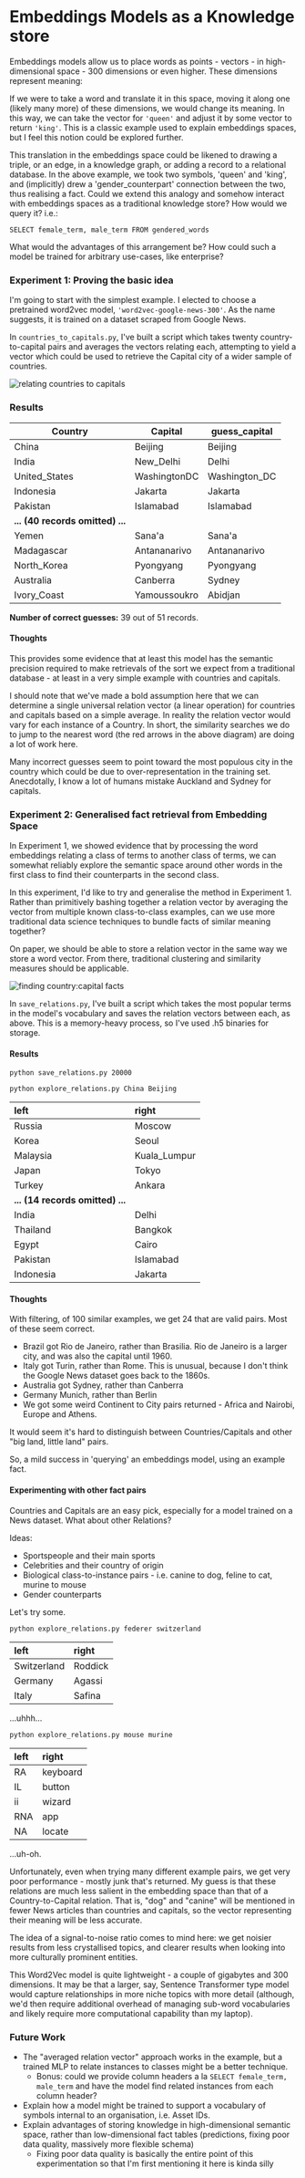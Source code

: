 # Embeddings Models as a Knowledge store

Embeddings models allow us to place words as points - vectors - in high-dimensional space - 300 dimensions or even higher. These dimensions represent meaning:

If we were to take a word and translate it in this space, moving it along one (likely many more) of these dimensions, we would change its meaning. In this way, we can take the vector for `'queen'` and adjust it by some vector to return `'king'`. This is a classic example used to explain embeddings spaces, but I feel this notion could be explored further.

This translation in the embeddings space could be likened to drawing a triple, or an edge, in a knowledge graph, or adding a record to a relational database. In the above example, we took two symbols, 'queen' and 'king', and (implicitly) drew a 'gender_counterpart' connection between the two, thus realising a fact.
Could we extend this analogy and somehow interact with embeddings spaces as a traditional knowledge store?
How would we query it? i.e.:

`SELECT female_term, male_term FROM gendered_words`

What would the advantages of this arrangement be?
How could such a model be trained for arbitrary use-cases, like enterprise?

### Experiment 1: Proving the basic idea

I'm going to start with the simplest example. I elected to choose a pretrained word2vec model, `'word2vec-google-news-300'`. As the name suggests, it is trained on a dataset scraped from Google News.

In `countries_to_capitals.py`, I've built a script which takes twenty country-to-capital pairs and averages the vectors relating each, attempting to yield a vector which could be used to retrieve the Capital city of a wider sample of countries.

![relating countries to capitals](./images/country_to_capital.png)

### Results

<p style="font-size: 12px;">

| Country                          | Capital       | guess_capital  |
|----------------------------------|---------------|----------------|
| China                            | Beijing       | Beijing        |
| India                            | New_Delhi     | Delhi          |
| United_States                    | WashingtonDC  | Washington_DC  |
| Indonesia                        | Jakarta       | Jakarta        |
| Pakistan                         | Islamabad     | Islamabad      |
| **... (40 records omitted) ...** |
| Yemen                            | Sana'a        | Sana'a         |
| Madagascar                       | Antananarivo  | Antananarivo   |
| North_Korea                      | Pyongyang     | Pyongyang      |
| Australia                        | Canberra      | Sydney         |
| Ivory_Coast                      | Yamoussoukro  | Abidjan        |

**Number of correct guesses:** 39 out of 51 records.

</p>

#### Thoughts

This provides some evidence that at least this model has the semantic precision required to make retrievals of the sort we expect from a traditional database - at least in a very simple example with countries and capitals.

I should note that we've made a bold assumption here that we can determine a single universal relation vector (a linear operation) for countries and capitals based on a simple average. In reality the relation vector would vary for each instance of a Country. In short, the similarity searches we do to jump to the nearest word (the red arrows in the above diagram) are doing a lot of work here.

Many incorrect guesses seem to point toward the most populous city in the country which could be due to over-representation in the training set. Anecdotally, I know a lot of humans mistake Auckland and Sydney for capitals.

### Experiment 2: Generalised fact retrieval from Embedding Space

In Experiment 1, we showed evidence that by processing the word embeddings relating a class of terms to another class of terms, we can somewhat reliably explore the semantic space around other words in the first class to find their counterparts in the second class.

In this experiment, I'd like to try and generalise the method in Experiment 1. Rather than primitively bashing together a relation vector by averaging the vector from multiple known class-to-class examples, can we use more traditional data science techniques to bundle facts of similar meaning together?

On paper, we should be able to store a relation vector in the same way we store a word vector. From there, traditional clustering and similarity measures should be applicable.

![finding country:capital facts](./images/country_fact_search.png)

In `save_relations.py`, I've built a script which takes the most popular terms in the model's vocabulary and saves the relation vectors between each, as above. This is a memory-heavy process, so I've used .h5 binaries for storage.

#### Results

`python save_relations.py 20000`

`python explore_relations.py China Beijing`

| left                             | right        |
|:---------------------------------|:-------------|
| Russia                           | Moscow       |
| Korea                            | Seoul        |
| Malaysia                         | Kuala_Lumpur |
| Japan                            | Tokyo        |
| Turkey                           | Ankara       |
| **... (14 records omitted) ...** |              |
| India                            | Delhi        |
| Thailand                         | Bangkok      |
| Egypt                            | Cairo        |
| Pakistan                         | Islamabad    |
| Indonesia                        | Jakarta      |

#### Thoughts

With filtering, of 100 similar examples, we get 24 that are valid pairs. Most of these seem correct.

- Brazil got Rio de Janeiro, rather than Brasilia. Rio de Janeiro is a larger city, and was also the capital until 1960.
- Italy got Turin, rather than Rome. This is unusual, because I don't think the Google News dataset goes back to the 1860s.
- Australia got Sydney, rather than Canberra
- Germany Munich, rather than Berlin
- We got some weird Continent to City pairs returned - Africa and Nairobi, Europe and Athens.

It would seem it's hard to distinguish between Countries/Capitals and other "big land, little land" pairs.

So, a mild success in 'querying' an embeddings model, using an example fact.

#### Experimenting with other fact pairs

Countries and Capitals are an easy pick, especially for a model trained on a News dataset. What about other Relations?

Ideas:
- Sportspeople and their main sports
- Celebrities and their country of origin
- Biological class-to-instance pairs - i.e. canine to dog, feline to cat, murine to mouse
- Gender counterparts

Let's try some.

`python explore_relations.py federer switzerland`

| left        | right   |
|:------------|:--------|
| Switzerland | Roddick |
| Germany     | Agassi  |
| Italy       | Safina  |

...uhhh...

`python explore_relations.py mouse murine`

| left | right    |
|:-----|:---------|
| RA   | keyboard |
| IL   | button   |
| ii   | wizard   |
| RNA  | app      |
| NA   | locate   |

...uh-oh.

Unfortunately, even when trying many different example pairs, we get very poor performance - mostly junk that's returned. My guess is that these relations are much less salient in the embedding space than that of a Country-to-Capital relation. That is, "dog" and "canine" will be mentioned in fewer News articles than countries and capitals, so the vector representing their meaning will be less accurate.

The idea of a signal-to-noise ratio comes to mind here: we get noisier results from less crystallised topics, and clearer results when looking into more culturally prominent entities. 

This Word2Vec model is quite lightweight - a couple of gigabytes and 300 dimensions. It may be that a larger, say, Sentence Transformer type model would capture relationships in more niche topics with more detail (although, we'd then require additional overhead of managing sub-word vocabularies and likely require more computational capability than my laptop).


### Future Work

- The "averaged relation vector" approach works in the example, but a trained MLP to relate instances to classes might be a better technique. 
  - Bonus: could we provide column headers a la `SELECT female_term, male_term` and have the model find related instances from each column header?
- Explain how a model might be trained to support a vocabulary of symbols internal to an organisation, i.e. Asset IDs.
- Explain advantages of storing knowledge in high-dimensional semantic space, rather than low-dimensional fact tables (predictions, fixing poor data quality, massively more flexible schema)
  - Fixing poor data quality is basically the entire point of this experimentation so that I'm first mentioning it here is kinda silly
